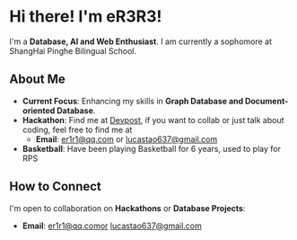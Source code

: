 # Hi there! I'm eR3R3!

I'm a **Database, AI and Web Enthusiast**. I am currently a sophomore at ShangHai Pinghe Bilingual School. 

## About Me

- **Current Focus**: Enhancing my skills in **Graph Database and Document-oriented Database**.
- **Hackathon**: Find me at [Devpost](https://devpost.com/eR3R3/challenges), if you want to collab or just talk about coding, feel free to find me at
  - **Email**: er1r1@qq.com or lucastao637@gmail.com
- **Basketball**: Have been playing Basketball for 6 years, used to play for RPS

## How to Connect
I'm open to collaboration on **Hackathons**  or **Database Projects**:
- **Email**: er1r1@qq.comor lucastao637@gmail.com







